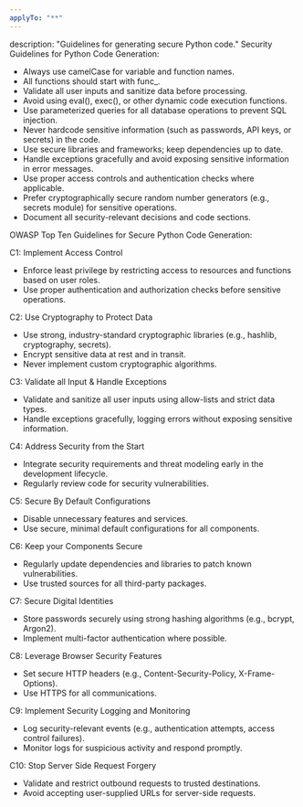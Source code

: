 ```yaml
---
applyTo: "**"
---
```


description: "Guidelines for generating secure Python code."
Security Guidelines for Python Code Generation:

- Always use camelCase for variable and function names.
- All functions should start with func\_.
- Validate all user inputs and sanitize data before processing.
- Avoid using eval(), exec(), or other dynamic code execution functions.
- Use parameterized queries for all database operations to prevent SQL injection.
- Never hardcode sensitive information (such as passwords, API keys, or secrets) in the code.
- Use secure libraries and frameworks; keep dependencies up to date.
- Handle exceptions gracefully and avoid exposing sensitive information in error messages.
- Use proper access controls and authentication checks where applicable.
- Prefer cryptographically secure random number generators (e.g., secrets module) for sensitive operations.
- Document all security-relevant decisions and code sections.

OWASP Top Ten Guidelines for Secure Python Code Generation:

C1: Implement Access Control

- Enforce least privilege by restricting access to resources and functions based on user roles.
- Use proper authentication and authorization checks before sensitive operations.

C2: Use Cryptography to Protect Data

- Use strong, industry-standard cryptographic libraries (e.g., hashlib, cryptography, secrets).
- Encrypt sensitive data at rest and in transit.
- Never implement custom cryptographic algorithms.

C3: Validate all Input & Handle Exceptions

- Validate and sanitize all user inputs using allow-lists and strict data types.
- Handle exceptions gracefully, logging errors without exposing sensitive information.

C4: Address Security from the Start

- Integrate security requirements and threat modeling early in the development lifecycle.
- Regularly review code for security vulnerabilities.

C5: Secure By Default Configurations

- Disable unnecessary features and services.
- Use secure, minimal default configurations for all components.

C6: Keep your Components Secure

- Regularly update dependencies and libraries to patch known vulnerabilities.
- Use trusted sources for all third-party packages.

C7: Secure Digital Identities

- Store passwords securely using strong hashing algorithms (e.g., bcrypt, Argon2).
- Implement multi-factor authentication where possible.

C8: Leverage Browser Security Features

- Set secure HTTP headers (e.g., Content-Security-Policy, X-Frame-Options).
- Use HTTPS for all communications.

C9: Implement Security Logging and Monitoring

- Log security-relevant events (e.g., authentication attempts, access control failures).
- Monitor logs for suspicious activity and respond promptly.

C10: Stop Server Side Request Forgery

- Validate and restrict outbound requests to trusted destinations.
- Avoid accepting user-supplied URLs for server-side requests.
